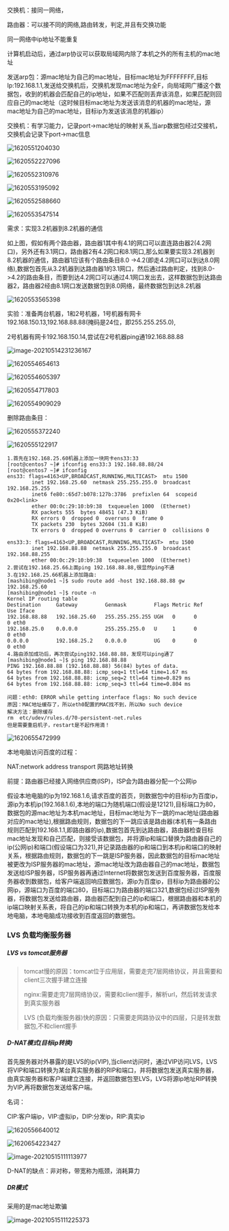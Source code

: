 交换机：接同一网络，

路由器：可以接不同的网络,路由转发，判定,并且有交换功能

同一网络中ip地址不能重复

计算机启动后，通过arp协议可以获取局域网内除了本机之外的所有主机的mac地址

发送arp包：源mac地址为自己的mac地址，目标mac地址为FFFFFFFF,目标Ip:192.168.1.1,发送给交换机后，交换机发现mac地址为全F，向局域网广播这个数据包，收到的机器会匹配自己的ip地址，如果不匹配则丢弃该消息，如果匹配则回应自己的mac地址（这时候目标mac地址为发送该消息的机器的mac地址，源mac地址为自己的mac地址，目标ip为发送该消息的机器ip）

交换机：有学习能力，记录port->mac地址的映射关系,当arp数据包经过交接机，交换机会记录下port->mac信息

![1620551204030](02.高并发负载均衡：LVS的DR,TUN,NAT模型推导.assets/1620551204030.png)

![1620552227096](02.高并发负载均衡：LVS的DR,TUN,NAT模型推导.assets/1620552227096.png)

![1620552310976](02.高并发负载均衡：LVS的DR,TUN,NAT模型推导.assets/1620552310976.png)

![1620553195092](02.高并发负载均衡：LVS的DR,TUN,NAT模型推导.assets/1620553195092.png)

![1620552588660](02.高并发负载均衡：LVS的DR,TUN,NAT模型推导.assets/1620552588660.png)

![1620553547514](02.高并发负载均衡：LVS的DR,TUN,NAT模型推导.assets/1620553547514.png)

需求：实现3.2机器到8.2机器的通信

如上图，假如有两个路由器，路由器1其中有4.1的网口可以直连路由器2(4.2网口)，另外还有3.1网口，路由器2有4.2网口和8.1网口,那么如果要实现3.2机器到8.2机器的通信，路由器1应该有个路由条目8.0 ->4.2(即走4.2网口可以到达8.0网络),数据包首先从3.2机器到达路由器1的3.1网口，然后通过路由判定，找到8.0->4.2的路由条目，而要到达4.2网口可以通过4.1网口发出去，这样数据包到达路由器2，路由器2经由8.1网口发送数据包到8.0网络，最终数据包到达8.2机器

![1620553565398](02.高并发负载均衡：LVS的DR,TUN,NAT模型推导.assets/1620553565398.png)

实验：准备两台机器，1和2号机器，1号机器有网卡192.168.150.13,192.168.88.88(掩码是24位，即255.255.255.0),

2号机器有网卡192.168.150.14,尝试在2号机器ping通192.168.88.88

![image-20210514231236167](02.高并发负载均衡：LVS的DR,TUN,NAT模型推导.assets/image-20210514231236167.png)

![1620554654613](02.高并发负载均衡：LVS的DR,TUN,NAT模型推导.assets/1620554654613.png)

![1620554605397](02.高并发负载均衡：LVS的DR,TUN,NAT模型推导.assets/1620554605397.png)

![1620554717803](02.高并发负载均衡：LVS的DR,TUN,NAT模型推导.assets/1620554717803.png)

![1620554909029](02.高并发负载均衡：LVS的DR,TUN,NAT模型推导.assets/1620554909029.png)

删除路由条目：

![1620555372240](02.高并发负载均衡：LVS的DR,TUN,NAT模型推导.assets/1620555372240.png)



![1620555122917](02.高并发负载均衡：LVS的DR,TUN,NAT模型推导.assets/1620555122917.png)

```
1.首先在192.168.25.60机器上添加一块网卡ens33:33
[root@centos7 ~]# ifconfig ens33:3 192.168.88.88/24
[root@centos7 ~]# ifconfig
ens33: flags=4163<UP,BROADCAST,RUNNING,MULTICAST>  mtu 1500
        inet 192.168.25.60  netmask 255.255.255.0  broadcast 192.168.25.255
        inet6 fe80::65d7:b078:127b:3786  prefixlen 64  scopeid 0x20<link>
        ether 00:0c:29:10:b9:38  txqueuelen 1000  (Ethernet)
        RX packets 555  bytes 48451 (47.3 KiB)
        RX errors 0  dropped 0  overruns 0  frame 0
        TX packets 230  bytes 32604 (31.8 KiB)
        TX errors 0  dropped 0 overruns 0  carrier 0  collisions 0

ens33:3: flags=4163<UP,BROADCAST,RUNNING,MULTICAST>  mtu 1500
        inet 192.168.88.88  netmask 255.255.255.0  broadcast 192.168.88.255
        ether 00:0c:29:10:b9:38  txqueuelen 1000  (Ethernet)
2.尝试在192.168.25.66上面ping 192.168.88.88,很显然ping不通
3.在192.168.25.66机器上添加路由:
[mashibing@node1 ~]$ sudo route add -host 192.168.88.88 gw 192.168.25.60
[mashibing@node1 ~]$ route -n
Kernel IP routing table
Destination     Gateway         Genmask         Flags Metric Ref    Use Iface
192.168.88.88   192.168.25.60   255.255.255.255 UGH   0      0        0 eth0
192.168.25.0    0.0.0.0         255.255.255.0   U     1      0        0 eth0
0.0.0.0         192.168.25.2    0.0.0.0         UG    0      0        0 eth0
4.路由添加成功后，再次尝试ping192.168.88.88，发现可以ping通了
[mashibing@node1 ~]$ ping 192.168.88.88
PING 192.168.88.88 (192.168.88.88) 56(84) bytes of data.
64 bytes from 192.168.88.88: icmp_seq=1 ttl=64 time=1.67 ms
64 bytes from 192.168.88.88: icmp_seq=2 ttl=64 time=0.829 ms
64 bytes from 192.168.88.88: icmp_seq=3 ttl=64 time=0.804 ms

问题：eth0: ERROR while getting interface flags: No such device
原因：MAC地址缓存了，所以eth0配置的MAC找不到，所以No such device
解决方法：删除缓存
rm  etc/udev/rules.d/70-persistent-net.rules
但是需要重启机子，restart是不起作用滴！
```



![1620655472999](02.高并发负载均衡：LVS的DR,TUN,NAT模型推导.assets/1620655472999.png)

本地电脑访问百度的过程：

NAT:network address transport 网路地址转换

前提：路由器已经接入网络供应商(ISP)，ISP会为路由器分配一个公网ip

假设本地电脑的ip为192.168.1.6,请求百度的首页，则数据包中的目标ip为百度ip，源ip为本机ip(192.168.1.6),本地的端口为随机端口(假设是12121),目标端口为80，数据包的源mac地址为本机mac地址，目标mac地址为下一跳的mac地址(路由器对应的mac地址),根据路由规则，数据包的下一跳应该是路由器(本机有一条路由规则匹配到192.168.1.1,即路由器的ip),数据包首先到达路由器，路由器检查目标mac地址发现和自己匹配，则接受该数据包，并将源ip和端口替换为路由器自己的ip(公网ip)和端口(假设端口为321),并记录路由器的ip和端口到本机ip和端口的映射关系，根据路由规则，数据包的下一跳是ISP服务器，因此数据包的目标mac地址被更改为ISP服务器的mac地址，源mac地址改为路由器自己的mac地址，数据包发送给ISP服务器，ISP服务器再通过Internet将数据包发送到百度服务器，百度服务器收到数据包，给客户端返回响应数据包，源ip为百度ip，目标ip为路由器的公网ip，源端口为百度的端口80，目标端口为路由器的端口321,数据包经过ISP服务器，将数据包发送给路由器，路由器匹配到自己的ip和端口，根据路由器和本机的ip端口映射关系表，将自己的ip和端口转换为本机的ip和端口，再讲数据包发给本地电脑，本地电脑成功接收到百度返回的数据包。

### LVS 负载均衡服务器

##### LVS  vs  tomcat服务器

>  tomcat慢的原因：tomcat位于应用层，需要走完7层网络协议，并且需要和client三次握手建立连接
>
> nginx:需要走完7层网络协议，需要和client握手，解析url，然后转发请求到真实服务器
>
> LVS (负载均衡服务器)快的原因：只需要走网路协议中的四层，只是转发数据包,不和client握手

##### D-NAT模式(目标ip转换)

首先服务器对外暴露的是LVS的ip(VIP),当client访问时，通过VIP访问LVS，LVS将VIP和端口转换为某台真实服务器的RIP和端口，并将数据包发送真实服务器，由真实服务器和客户端建立连接，并返回数据包至LVS，LVS将源ip地址RIP转换为VIP,再将数据包发送给客户端。

名词：

CIP:客户端ip，VIP:虚拟ip，DIP:分发ip，RIP:真实ip

![1620556640012](02.高并发负载均衡：LVS的DR,TUN,NAT模型推导.assets/1620556640012.png)

![1620654223427](02.高并发负载均衡：LVS的DR,TUN,NAT模型推导.assets/1620654223427.png)





![image-20210515111113977](02.高并发负载均衡：LVS的DR,TUN,NAT模型推导.assets/image-20210515111113977.png)

D-NAT的缺点：非对称，带宽称为瓶颈，消耗算力

##### DR模式

采用的是mac地址欺骗

![image-20210515111225373](02.高并发负载均衡：LVS的DR,TUN,NAT模型推导.assets/image-20210515111225373.png)

